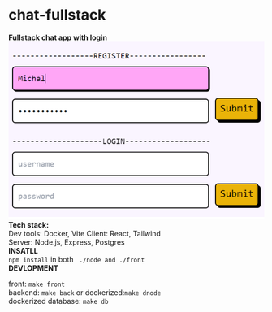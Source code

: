 # chat-fullstack

<b>Fullstack chat app with login</b><br />
<img src='./screenshot.png' />
<br />
<b>Tech stack: </b> <br />
Dev tools: Docker, Vite
Client: React, Tailwind<br />
Server: Node.js, Express, Postgres <br />
<b>INSATLL</b><br />
<code>npm install</code> in both <code> ./node and ./front </code>
<br />
<b>DEVLOPMENT</b>

front: <code>make front</code><br />
backend: <code>make back</code> or dockerized:<code>make dnode</code><br />
dockerized database: <code>make db</code>

